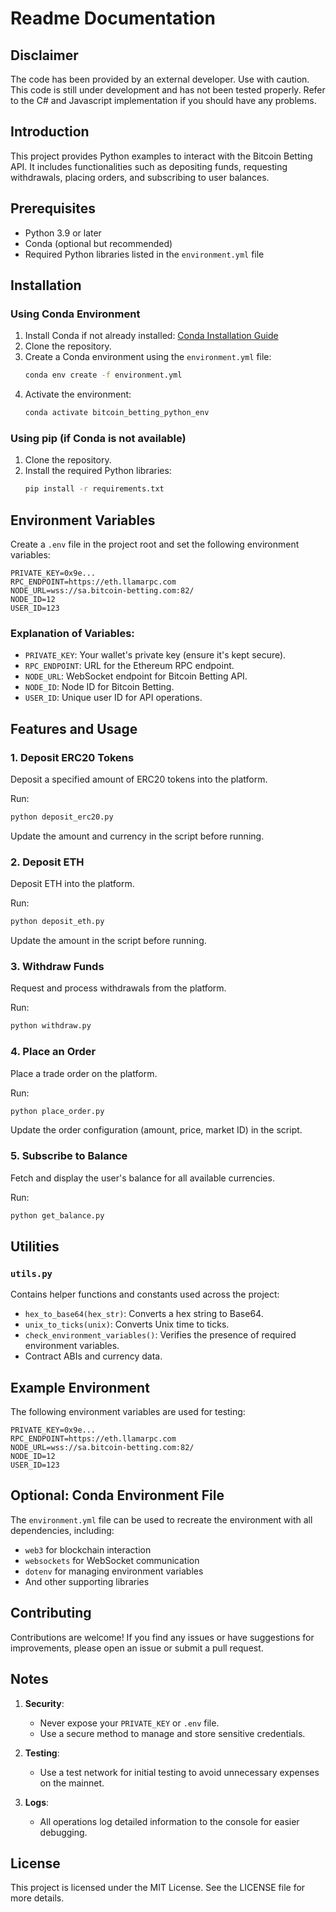 # Readme Documentation

## Disclaimer

The code has been provided by an external developer. Use with caution. This code is still under development and has not been tested properly. 
Refer to the C# and Javascript implementation if you should have any problems.

## Introduction


This project provides Python examples to interact with the Bitcoin Betting API. It includes functionalities such as depositing funds, requesting withdrawals, placing orders, and subscribing to user balances.


## Prerequisites

- Python 3.9 or later
- Conda (optional but recommended)
- Required Python libraries listed in the `environment.yml` file

## Installation

### Using Conda Environment
1. Install Conda if not already installed: [Conda Installation Guide](https://docs.conda.io/projects/conda/en/latest/user-guide/install/index.html)
2. Clone the repository.
3. Create a Conda environment using the `environment.yml` file:
   ```bash
   conda env create -f environment.yml
   ```
4. Activate the environment:
   ```bash
   conda activate bitcoin_betting_python_env
   ```

### Using pip (if Conda is not available)
1. Clone the repository.
2. Install the required Python libraries:
   ```bash
   pip install -r requirements.txt
   ```

## Environment Variables

Create a `.env` file in the project root and set the following environment variables:

```env
PRIVATE_KEY=0x9e...
RPC_ENDPOINT=https://eth.llamarpc.com
NODE_URL=wss://sa.bitcoin-betting.com:82/
NODE_ID=12
USER_ID=123
```

### Explanation of Variables:
- `PRIVATE_KEY`: Your wallet's private key (ensure it's kept secure).
- `RPC_ENDPOINT`: URL for the Ethereum RPC endpoint.
- `NODE_URL`: WebSocket endpoint for Bitcoin Betting API.
- `NODE_ID`: Node ID for Bitcoin Betting.
- `USER_ID`: Unique user ID for API operations.

## Features and Usage

### 1. Deposit ERC20 Tokens
Deposit a specified amount of ERC20 tokens into the platform.

Run:
```bash
python deposit_erc20.py
```
Update the amount and currency in the script before running.

### 2. Deposit ETH
Deposit ETH into the platform.

Run:
```bash
python deposit_eth.py
```
Update the amount in the script before running.

### 3. Withdraw Funds
Request and process withdrawals from the platform.

Run:
```bash
python withdraw.py
```

### 4. Place an Order
Place a trade order on the platform.

Run:
```bash
python place_order.py
```
Update the order configuration (amount, price, market ID) in the script.

### 5. Subscribe to Balance
Fetch and display the user's balance for all available currencies.

Run:
```bash
python get_balance.py
```

## Utilities

### `utils.py`
Contains helper functions and constants used across the project:
- `hex_to_base64(hex_str)`: Converts a hex string to Base64.
- `unix_to_ticks(unix)`: Converts Unix time to ticks.
- `check_environment_variables()`: Verifies the presence of required environment variables.
- Contract ABIs and currency data.

## Example Environment

The following environment variables are used for testing:
```env
PRIVATE_KEY=0x9e...
RPC_ENDPOINT=https://eth.llamarpc.com
NODE_URL=wss://sa.bitcoin-betting.com:82/
NODE_ID=12
USER_ID=123
```

## Optional: Conda Environment File

The `environment.yml` file can be used to recreate the environment with all dependencies, including:
- `web3` for blockchain interaction
- `websockets` for WebSocket communication
- `dotenv` for managing environment variables
- And other supporting libraries

## Contributing

Contributions are welcome! If you find any issues or have suggestions for improvements, please open an issue or submit a pull request.

## Notes

1. **Security**:
   - Never expose your `PRIVATE_KEY` or `.env` file.
   - Use a secure method to manage and store sensitive credentials.

2. **Testing**:
   - Use a test network for initial testing to avoid unnecessary expenses on the mainnet.

3. **Logs**:
   - All operations log detailed information to the console for easier debugging.

## License

This project is licensed under the MIT License. See the LICENSE file for more details.

